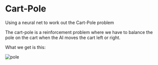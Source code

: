 # Cart-Pole
Using a neural net to work out the Cart-Pole problem

The cart-pole is a reinforcement problem where we have to balance the pole on the cart when the AI moves the cart left or right. 

What we get is this:

![pole](https://user-images.githubusercontent.com/25386176/41312039-b0eb210a-6ea3-11e8-986f-742f69a75cbd.gif)

